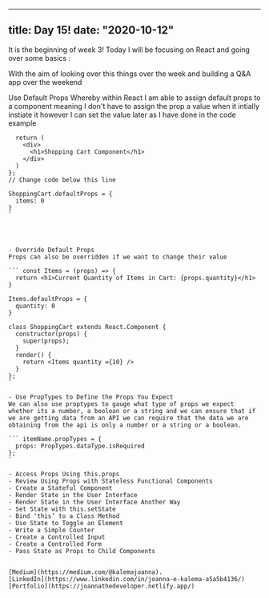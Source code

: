 

---
title: Day 15!
date: "2020-10-12"
--

It is the beginning of week 3!
Today I will be focusing on React and going over some basics :


With the aim of looking over this things over the week and building a Q&A app over the weekend 

 Use Default Props 
Whereby within React I am able to assign default props to a component meaning I don't have to assign the prop a value when it intially instiate it however I can set the value later as I have done in the code example

``` const ShoppingCart = (props) => {
  return (
    <div>
      <h1>Shopping Cart Component</h1>
    </div>
  )
};
// Change code below this line

ShoppingCart.defaultProps = {
  items: 0
}
`




- Override Default Props
Props can also be overridden if we want to change their value 

``` const Items = (props) => {
  return <h1>Current Quantity of Items in Cart: {props.quantity}</h1>
}

Items.defaultProps = {
  quantity: 0
}

class ShoppingCart extends React.Component {
  constructor(props) {
    super(props);
  }
  render() {
    return <Items quantity ={10} />
  }
};
`

- Use PropTypes to Define the Props You Expect
We can also use proptypes to gauge what type of props we expect whether its a number, a boolean or a string and we can ensure that if we are getting data from an API we can require that the data we are obtaining from the api is only a number or a string or a boolean.

``` itemName.propTypes = {
  props: PropTypes.dataType.isRequired
};
`

- Access Props Using this.props
- Review Using Props with Stateless Functional Components
- Create a Stateful Component
- Render State in the User Interface
- Render State in the User Interface Another Way
- Set State with this.setState
- Bind ‘this’ to a Class Method
- Use State to Toggle an Element
- Write a Simple Counter
- Create a Controlled Input
- Create a Controlled Form
- Pass State as Props to Child Components


[Medium](https://medium.com/@kalemajoanna).
[LinkedIn](https://www.linkedin.com/in/joanna-e-kalema-a5a5b4136/)
[Portfolio](https://joannathedeveloper.netlify.app/)


